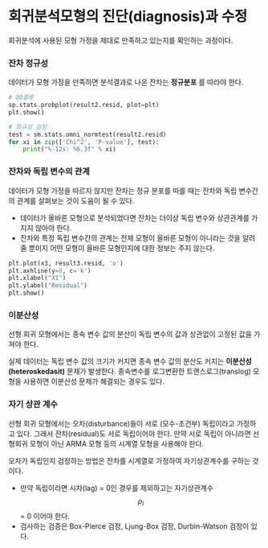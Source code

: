 <script> MathJax.Hub.Queue(["Typeset",MathJax.Hub]); </script>

# 회귀분석모형의 진단(diagnosis)과 수정

회귀분석에 사용된 모형 가정을 제대로 만족하고 있는지를 확인하는 과정이다.

### 잔차 정규성

데이터가 모형 가정을 만족하면 분석결과로 나온 잔차는 **정규분포** 를 따라야 한다.

~~~python
# QQ플롯
sp.stats.probplot(result2.resid, plot=plt)
plt.show()
~~~

~~~python
# 정규성 검정
test = sm.stats.omni_normtest(result2.resid)
for xi in zip(['Chi^2', 'P-value'], test):
    print("%-12s: %6.3f" % xi)
~~~

### 잔차와 독립 변수의 관계

데이터가 모형 가정을 따르지 않지만 잔차는 정규 분포를 따를 때는 잔차와 독립 변수간의 관계를 살펴보는 것이 도움이 될 수 있다. 
- 데이터가 올바른 모형으로 분석되었다면 잔차는 더이상 독립 변수와 상관관계를 가지지 않아야 한다. 
- 잔차와 특정 독립 변수간의 관계는 전체 모형이 올바른 모형이 아니라는 것을 알려줄 뿐이지 어떤 모형이 올바른 모형인지에 대한 정보는 주지 않는다.

~~~python
plt.plot(x3, result3.resid, 'o')
plt.axhline(y=0, c='k')
plt.xlabel("X1")
plt.ylabel("Residual")
plt.show()
~~~

### 이분산성

선형 회귀 모형에서는 종속 변수 값의 분산이 독립 변수의 값과 상관없이 고정된 값을 가져야 한다. 

실제 데이터는 독립 변수 값의 크기가 커지면 종속 변수 값의 분산도 커지는 **이분산성(heteroskedasit)** 문제가 발생한다. 종속변수를 로그변환한 트랜스로그(translog) 모형을 사용하면 이분산성 문제가 해결되는 경우도 있다. 

### 자기 상관 계수

선형 회귀 모형에서는 오차(disturbance)들이 서로 (모수-조건부) 독립이라고 가정하고 있다. 그래서 잔차(residual)도 서로 독립이어야 한다. 만약 서로 독립이 아니라면 선형회귀 모형이 아닌 ARMA 모형 등의 시계열 모형을 사용해야 한다.

오차가 독립인지 검정하는 방법은 잔차를 시계열로 가정하여 자기상관계수를 구하는 것이다.
- 만약 독립이라면 시차(lag) = 0인 경우를 제외하고는 자기상관계수 $$\rho_l$$ = 0 이어야 한다. 
- 검사하는 검증은 Box-Pierce 검정, Ljung-Box 검정, Durbin-Watson 검정이 있다. 